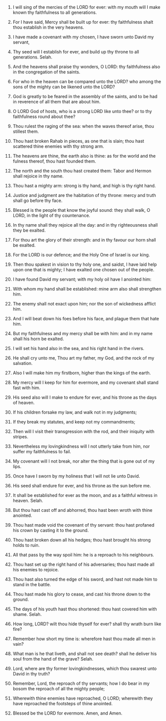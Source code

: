 1. I will sing of the mercies of the LORD for ever: with my mouth
will I make known thy faithfulness to all generations.

2. For I have said, Mercy shall be built up for ever: thy
faithfulness shalt thou establish in the very heavens.

3. I have made a covenant with my chosen, I have sworn unto David my
servant,

4. Thy seed will I establish for ever, and build up thy throne to
all generations. Selah.

5. And the heavens shall praise thy wonders, O LORD: thy
faithfulness also in the congregation of the saints.

6. For who in the heaven can be compared unto the LORD? who among
the sons of the mighty can be likened unto the LORD?

7. God is greatly to be feared in the assembly of the saints, and to
be had in reverence of all them that are about him.

8. O LORD God of hosts, who is a strong LORD like unto thee? or to
thy faithfulness round about thee?

9. Thou rulest the raging of the sea: when the waves thereof arise,
thou stillest them.

10. Thou hast broken Rahab in pieces, as one that is slain; thou
hast scattered thine enemies with thy strong arm.

11. The heavens are thine, the earth also is thine: as for the world
and the fulness thereof, thou hast founded them.

12. The north and the south thou hast created them: Tabor and Hermon
shall rejoice in thy name.

13. Thou hast a mighty arm: strong is thy hand, and high is thy
right hand.

14. Justice and judgment are the habitation of thy throne: mercy and
truth shall go before thy face.

15. Blessed is the people that know the joyful sound: they shall
walk, O LORD, in the light of thy countenance.

16. In thy name shall they rejoice all the day: and in thy
righteousness shall they be exalted.

17. For thou art the glory of their strength: and in thy favour our
horn shall be exalted.

18. For the LORD is our defence; and the Holy One of Israel is our
king.

19. Then thou spakest in vision to thy holy one, and saidst, I have
laid help upon one that is mighty; I have exalted one chosen out of
the people.

20. I have found David my servant; with my holy oil have I anointed
him:

21. With whom my hand shall be established: mine arm also shall
strengthen him.

22. The enemy shall not exact upon him; nor the son of wickedness
afflict him.

23. And I will beat down his foes before his face, and plague them
that hate him.

24. But my faithfulness and my mercy shall be with him: and in my
name shall his horn be exalted.

25. I will set his hand also in the sea, and his right hand in the
rivers.

26. He shall cry unto me, Thou art my father, my God, and the rock
of my salvation.

27. Also I will make him my firstborn, higher than the kings of the
earth.

28. My mercy will I keep for him for evermore, and my covenant shall
stand fast with him.

29. His seed also will I make to endure for ever, and his throne as
the days of heaven.

30. If his children forsake my law, and walk not in my judgments;

31. If they break my statutes, and keep not my commandments;

32. Then will I visit their transgression with the rod, and their
iniquity with stripes.

33. Nevertheless my lovingkindness will I not utterly take from him,
nor suffer my faithfulness to fail.

34. My covenant will I not break, nor alter the thing that is gone
out of my lips.

35. Once have I sworn by my holiness that I will not lie unto David.

36. His seed shall endure for ever, and his throne as the sun before
me.

37. It shall be established for ever as the moon, and as a faithful
witness in heaven. Selah.

38. But thou hast cast off and abhorred, thou hast been wroth with
thine anointed.

39. Thou hast made void the covenant of thy servant: thou hast
profaned his crown by casting it to the ground.

40. Thou hast broken down all his hedges; thou hast brought his
strong holds to ruin.

41. All that pass by the way spoil him: he is a reproach to his
neighbours.

42. Thou hast set up the right hand of his adversaries; thou hast
made all his enemies to rejoice.

43. Thou hast also turned the edge of his sword, and hast not made
him to stand in the battle.

44. Thou hast made his glory to cease, and cast his throne down to
the ground.

45. The days of his youth hast thou shortened: thou hast covered him
with shame. Selah.

46. How long, LORD? wilt thou hide thyself for ever? shall thy wrath
burn like fire?

47. Remember how short my time is: wherefore hast thou made all men
in vain?

48. What man is he that liveth, and shall not see death? shall he
deliver his soul from the hand of the grave? Selah.

49. Lord, where are thy former lovingkindnesses, which thou swarest
unto David in thy truth?

50. Remember, Lord, the reproach of thy servants; how I do bear in
my bosom the reproach of all the mighty people;

51. Wherewith thine enemies have reproached, O LORD; wherewith they
have reproached the footsteps of thine anointed.

52. Blessed be the LORD for evermore. Amen, and Amen.